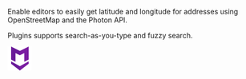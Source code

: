 Enable editors to easily get latitude and longitude for addresses using OpenStreetMap and the Photon API.

Plugins supports search-as-you-type and fuzzy search.

![alt text](https://github.com/adam-p/markdown-here/raw/master/src/common/images/icon48.png "Logo Title Text 1")
